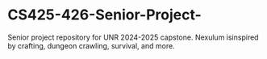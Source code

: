 # CS425-426-Senior-Project-
Senior project repository for UNR 2024-2025 capstone. Nexulum isinspired by crafting, dungeon crawling, survival, and more. 

